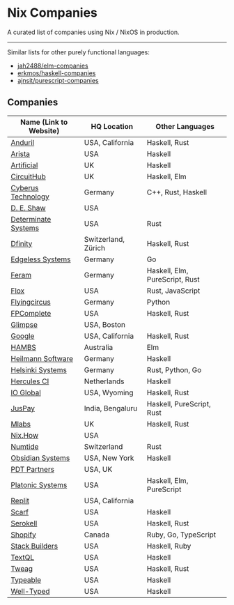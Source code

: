 # Nix Companies

A curated list of companies using Nix / NixOS in production.

---

Similar lists for other purely functional languages:

- [jah2488/elm-companies][elm-companies]
- [erkmos/haskell-companies][haskell-companies]
- [ajnsit/purescript-companies][purescript-companies]

[elm-companies]: https://github.com/jah2488/elm-companies
[haskell-companies]: https://github.com/erkmos/haskell-companies
[purescript-companies]: https://github.com/ajnsit/purescript-companies


## Companies

Name (Link to Website)| HQ Location    | Other Languages
----------------------|----------------|-----------------------------------
[Anduril]             | USA, California     | Haskell, Rust
[Arista]              | USA                 | Haskell
[Artificial]          | UK                  | Haskell
[CircuitHub]          | UK                  | Haskell, Elm
[Cyberus Technology]  | Germany             | C++, Rust, Haskell
[D. E. Shaw]          | USA                 |
[Determinate Systems] | USA                 | Rust
[Dfinity]             | Switzerland, Zürich | Haskell, Rust
[Edgeless Systems]    | Germany             | Go
[Feram]               | Germany             | Haskell, Elm, PureScript, Rust
[Flox]                | USA                 | Rust, JavaScript
[Flyingcircus]        | Germany             | Python
[FPComplete]          | USA                 | Haskell, Rust
[Glimpse]             | USA, Boston         |
[Google]              | USA, California     | Haskell, Rust
[HAMBS]               | Australia           | Elm
[Heilmann Software]   | Germany             | Haskell
[Helsinki Systems]    | Germany             | Rust, Python, Go
[Hercules CI]         | Netherlands         | Haskell
[IO Global]           | USA, Wyoming        | Haskell, Rust
[JusPay]              | India, Bengaluru    | Haskell, PureScript, Rust
[Mlabs]               | UK                  | Haskell, Rust
[Nix.How]             | USA                 |
[Numtide]             | Switzerland         | Rust
[Obsidian Systems]    | USA, New York       | Haskell
[PDT Partners]        | USA, UK             |
[Platonic Systems]    | USA                 | Haskell, Elm, PureScript
[Replit]              | USA, California     |
[Scarf]               | USA                 | Haskell
[Serokell]            | USA                 | Haskell, Rust
[Shopify]             | Canada              | Ruby, Go, TypeScript
[Stack Builders]      | USA                 | Haskell, Ruby
[TextQL]              | USA                 | Haskell
[Tweag]               | USA                 | Haskell, Rust
[Typeable]            | USA                 | Haskell
[Well-Typed]          | USA                 | Haskell

[Anduril]: https://www.anduril.com
[Arista]: https://www.arista.com
[Artificial]: https://artificial.io
[CircuitHub]: https://circuithub.com
[Cyberus Technology]: https://cyberus-technology.de
[Determinate Systems]: https://determinate.systems
[D. E. Shaw]: https://www.deshaw.com
[Dfinity]: https://dfinity.org
[Feram]: https://www.feram.io
[Flox]: https://flox.dev
[Flyingcircus]: https://flyingcircus.io/
[FPComplete]: https://www.fpcomplete.com
[Glimpse]: https://www.glimp.se
[Google]: https://www.google.com
[HAMBS]: https://www.hambs.com.au
[Heilmann Software]: https://www.heilmannsoftware.com
[Helsinki Systems]: https://helsinki-systems.de/
[Hercules CI]: https://hercules-ci.com
[IO Global]: https://iohk.io
[JusPay]: https://juspay.in/
[Mlabs]: https://mlabs.city
[Nix.How]: https://nix.how
[Numtide]: https://numtide.com
[Obsidian Systems]: https://obsidian.systems
[PDT Partners]: https://pdtpartners.com
[Platonic Systems]: https://platonic.systems
[Replit]: https://replit.com
[Scarf]: https://scarf.sh
[Serokell]: https://serokell.io
[Shopify]: https://www.shopify.com
[Stack Builders]: https://www.stackbuilders.com
[TextQL]: https://www.textql.com
[Tweag]: https://www.tweag.io
[Typeable]: https://typeable.io
[Well-Typed]: https://well-typed.com
[Edgeless Systems]: https://www.edgeless.systems